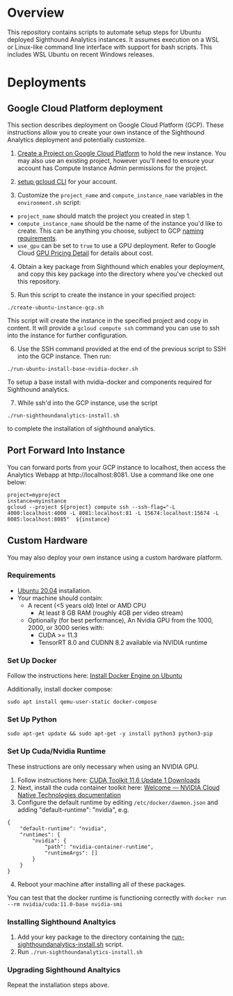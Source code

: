 # Overview

This repository contains scripts to automate setup steps for Ubuntu deployed Sighthound Analytics instances.
It assumes execution on a WSL or Linux-like command line interface with support for bash scripts.  This includes
WSL Ubuntu on recent Windows releases.

# Deployments

## Google Cloud Platform deployment

This section describes deployment on Google Cloud Platform (GCP).  These instructions allow you to create
your own instance of the Sighthound Analytics deployment and potentially customize.

1. [Create a Project on Google Cloud Platform](https://developers.google.com/workspace/guides/create-project)
to hold the new instance.  You may also use an existing project, however you'll need to ensure your account
has Compute Instance Admin permissions for the project.

2. [setup gcloud CLI](https://cloud.google.com/sdk/gcloud) for your account.


3. Customize the `project_name` and `compute_instance_name` variables in the `environment.sh` script:
  * `project_name` should match the project you created in step 1.
  * `compute_instance_name` should be the name of the instance you'd like to create.  This can be anything
you choose, subject to GCP [naming requirements](https://cloud.google.com/compute/docs/naming-resources).
  * `use_gpu` can be set to `true` to use a GPU deployment.  Refer to Google Cloud [GPU Pricing Detail](https://cloud.google.com/compute/gpus-pricing) for details about cost.

4. Obtain a key package from Sighthound which enables your deployment, and copy this key package
into the directory where you've checked out this repository.

5. Run this script to create the instance in your specified project:
```
./create-ubuntu-instance-gcp.sh
```
This script will create the instance in the specified project and copy in content.  It will
provide a `gcloud compute ssh` command you can use to ssh into the instance for further configuration.

6.  Use the SSH command provided at the end of the previous script to SSH into the GCP instance.  Then run:
```
./run-ubuntu-install-base-nvidia-docker.sh
```
To setup a base install with nvidia-docker and components required for Sighthound analytics.

7. While ssh'd into the GCP instance, use the script
```
./run-sighthoundanalytics-install.sh
```
to complete the installation of sighthound analytics.

## Port Forward Into Instance

You can forward ports from your GCP instance to localhost, then access the Analytics Webapp at http://localhost:8081.  Use a command like one one below:
```
project=myproject
instance=myinstance
gcloud --project ${project} compute ssh --ssh-flag="-L 4000:localhost:4000 -L 8081:localhost:81 -L 15674:localhost:15674 -L 8085:localhost:8085"  ${instance}
```

## Custom Hardware

You may also deploy your own instance using a custom hardware platform.

### Requirements
* [Ubuntu 20.04](https://releases.ubuntu.com/20.04/) installation.
* Your machine should contain:
  * A recent (<5 years old) Intel or AMD CPU
    * At least 8 GB RAM (roughly 4GB per video stream)
  * Optionally (for best performance), An Nvidia GPU from the 1000, 2000, or 3000 series with:
    * CUDA >= 11.3
    * TensorRT 8.0 and CUDNN 8.2 available via NVIDIA runtime

### Set Up Docker 
Follow the instructions here: [Install Docker Engine on Ubuntu](https://docs.docker.com/engine/install/ubuntu/)

Additionally, install docker compose:
```
sudo apt install qemu-user-static docker-compose
```

### Set Up Python
```
sudo apt-get update && sudo apt-get -y install python3 python3-pip
```
### Set Up Cuda/Nvidia Runtime

These instructions are only necessary when using an NVIDIA GPU.

1. Follow instructions here: [CUDA Toolkit 11.6 Update 1 Downloads](https://developer.nvidia.com/cuda-downloads?target_os=Linux&target_arch=x86_64&Distribution=Ubuntu&target_version=20.04&target_type=deb_network)
2. Next, install the cuda container toolkit here: [Welcome — NVIDIA Cloud Native Technologies  documentation](https://docs.nvidia.com/datacenter/cloud-native/container-toolkit/install-guide.html#setting-up-nvidia-container-toolkit)
3.  Configure the default runtime by editing `/etc/docker/daemon.json` and adding "default-runtime": "nvidia", e.g.
```
{
    "default-runtime": "nvidia",
    "runtimes": {
        "nvidia": {
            "path": "nvidia-container-runtime",
            "runtimeArgs": []
        }
    }
}
```
4. Reboot your machine after installing all of these packages.

You can test that the docker runtime is functioning correctly with `docker run --rm nvidia/cuda:11.0-base nvidia-smi`

### Installing Sighthound Analtyics

1. Add your key package to the directory containing the [run-sighthoundanalytics-install.sh](run-sighthoundanalytics-install.sh) script.
2. Run `./run-sighthoundanalytics-install.sh`

### Upgrading Sighthound Analtyics

Repeat the installation steps above.

